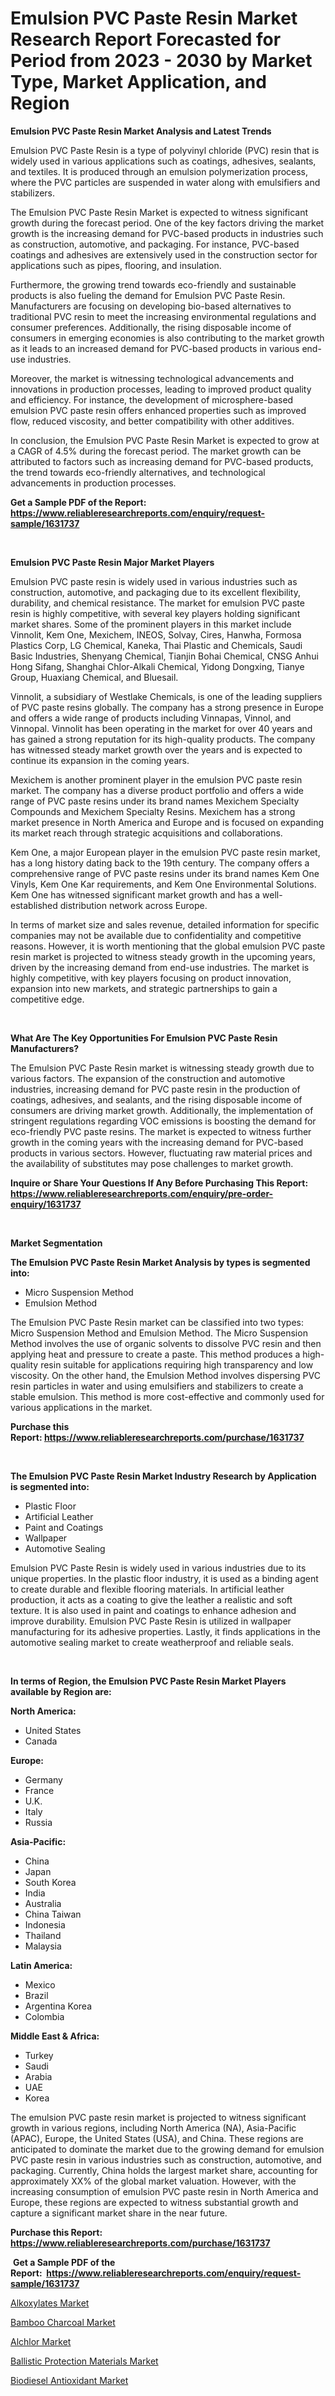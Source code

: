 <p><h1>Emulsion PVC Paste Resin Market Research Report Forecasted for Period from 2023 -  2030 by Market Type, Market Application, and Region</h1></p><p><strong>Emulsion PVC Paste Resin Market Analysis and Latest Trends</strong></p>
<p><p>Emulsion PVC Paste Resin is a type of polyvinyl chloride (PVC) resin that is widely used in various applications such as coatings, adhesives, sealants, and textiles. It is produced through an emulsion polymerization process, where the PVC particles are suspended in water along with emulsifiers and stabilizers.</p><p>The Emulsion PVC Paste Resin Market is expected to witness significant growth during the forecast period. One of the key factors driving the market growth is the increasing demand for PVC-based products in industries such as construction, automotive, and packaging. For instance, PVC-based coatings and adhesives are extensively used in the construction sector for applications such as pipes, flooring, and insulation.</p><p>Furthermore, the growing trend towards eco-friendly and sustainable products is also fueling the demand for Emulsion PVC Paste Resin. Manufacturers are focusing on developing bio-based alternatives to traditional PVC resin to meet the increasing environmental regulations and consumer preferences. Additionally, the rising disposable income of consumers in emerging economies is also contributing to the market growth as it leads to an increased demand for PVC-based products in various end-use industries.</p><p>Moreover, the market is witnessing technological advancements and innovations in production processes, leading to improved product quality and efficiency. For instance, the development of microsphere-based emulsion PVC paste resin offers enhanced properties such as improved flow, reduced viscosity, and better compatibility with other additives.</p><p>In conclusion, the Emulsion PVC Paste Resin Market is expected to grow at a CAGR of 4.5% during the forecast period. The market growth can be attributed to factors such as increasing demand for PVC-based products, the trend towards eco-friendly alternatives, and technological advancements in production processes.</p></p>
<p><strong>Get a Sample PDF of the Report:&nbsp; <a href="https://www.reliableresearchreports.com/enquiry/request-sample/1631737">https://www.reliableresearchreports.com/enquiry/request-sample/1631737</a></strong></p>
<p>&nbsp;</p>
<p><strong>Emulsion PVC Paste Resin Major Market Players</strong></p>
<p><p>Emulsion PVC paste resin is widely used in various industries such as construction, automotive, and packaging due to its excellent flexibility, durability, and chemical resistance. The market for emulsion PVC paste resin is highly competitive, with several key players holding significant market shares. Some of the prominent players in this market include Vinnolit, Kem One, Mexichem, INEOS, Solvay, Cires, Hanwha, Formosa Plastics Corp, LG Chemical, Kaneka, Thai Plastic and Chemicals, Saudi Basic Industries, Shenyang Chemical, Tianjin Bohai Chemical, CNSG Anhui Hong Sifang, Shanghai Chlor-Alkali Chemical, Yidong Dongxing, Tianye Group, Huaxiang Chemical, and Bluesail.</p><p>Vinnolit, a subsidiary of Westlake Chemicals, is one of the leading suppliers of PVC paste resins globally. The company has a strong presence in Europe and offers a wide range of products including Vinnapas, Vinnol, and Vinnopal. Vinnolit has been operating in the market for over 40 years and has gained a strong reputation for its high-quality products. The company has witnessed steady market growth over the years and is expected to continue its expansion in the coming years.</p><p>Mexichem is another prominent player in the emulsion PVC paste resin market. The company has a diverse product portfolio and offers a wide range of PVC paste resins under its brand names Mexichem Specialty Compounds and Mexichem Specialty Resins. Mexichem has a strong market presence in North America and Europe and is focused on expanding its market reach through strategic acquisitions and collaborations.</p><p>Kem One, a major European player in the emulsion PVC paste resin market, has a long history dating back to the 19th century. The company offers a comprehensive range of PVC paste resins under its brand names Kem One Vinyls, Kem One Kar requirements, and Kem One Environmental Solutions. Kem One has witnessed significant market growth and has a well-established distribution network across Europe.</p><p>In terms of market size and sales revenue, detailed information for specific companies may not be available due to confidentiality and competitive reasons. However, it is worth mentioning that the global emulsion PVC paste resin market is projected to witness steady growth in the upcoming years, driven by the increasing demand from end-use industries. The market is highly competitive, with key players focusing on product innovation, expansion into new markets, and strategic partnerships to gain a competitive edge.</p></p>
<p>&nbsp;</p>
<p><strong>What Are The Key Opportunities For Emulsion PVC Paste Resin Manufacturers?</strong></p>
<p><p>The Emulsion PVC Paste Resin market is witnessing steady growth due to various factors. The expansion of the construction and automotive industries, increasing demand for PVC paste resin in the production of coatings, adhesives, and sealants, and the rising disposable income of consumers are driving market growth. Additionally, the implementation of stringent regulations regarding VOC emissions is boosting the demand for eco-friendly PVC paste resins. The market is expected to witness further growth in the coming years with the increasing demand for PVC-based products in various sectors. However, fluctuating raw material prices and the availability of substitutes may pose challenges to market growth.</p></p>
<p><strong>Inquire or Share Your Questions If Any Before Purchasing This Report: <a href="https://www.reliableresearchreports.com/enquiry/pre-order-enquiry/1631737">https://www.reliableresearchreports.com/enquiry/pre-order-enquiry/1631737</a></strong></p>
<p>&nbsp;</p>
<p><strong>Market Segmentation</strong></p>
<p><strong>The Emulsion PVC Paste Resin Market Analysis by types is segmented into:</strong></p>
<p><ul><li>Micro Suspension Method</li><li>Emulsion Method</li></ul></p>
<p><p>The Emulsion PVC Paste Resin market can be classified into two types: Micro Suspension Method and Emulsion Method. The Micro Suspension Method involves the use of organic solvents to dissolve PVC resin and then applying heat and pressure to create a paste. This method produces a high-quality resin suitable for applications requiring high transparency and low viscosity. On the other hand, the Emulsion Method involves dispersing PVC resin particles in water and using emulsifiers and stabilizers to create a stable emulsion. This method is more cost-effective and commonly used for various applications in the market.</p></p>
<p><strong>Purchase this Report:&nbsp;<a href="https://www.reliableresearchreports.com/purchase/1631737">https://www.reliableresearchreports.com/purchase/1631737</a></strong></p>
<p>&nbsp;</p>
<p><strong>The Emulsion PVC Paste Resin Market Industry Research by Application is segmented into:</strong></p>
<p><ul><li>Plastic Floor</li><li>Artificial Leather</li><li>Paint and Coatings</li><li>Wallpaper</li><li>Automotive Sealing</li></ul></p>
<p><p>Emulsion PVC Paste Resin is widely used in various industries due to its unique properties. In the plastic floor industry, it is used as a binding agent to create durable and flexible flooring materials. In artificial leather production, it acts as a coating to give the leather a realistic and soft texture. It is also used in paint and coatings to enhance adhesion and improve durability. Emulsion PVC Paste Resin is utilized in wallpaper manufacturing for its adhesive properties. Lastly, it finds applications in the automotive sealing market to create weatherproof and reliable seals.</p></p>
<p>&nbsp;</p>
<p><strong>In terms of Region, the Emulsion PVC Paste Resin Market Players available by Region are:</strong></p>
<p>
    <p> <strong> North America: </strong>
        <ul>
            <li>United States</li>
            <li>Canada</li>
        </ul>
        </p> 
    <p> <strong> Europe: </strong>
        <ul>
            <li>Germany</li>
            <li>France</li>
            <li>U.K.</li>
            <li>Italy</li>
            <li>Russia</li>
        </ul>
        </p> 
    <p> <strong> Asia-Pacific: </strong>
        <ul>
            <li>China</li>
            <li>Japan</li>
            <li>South Korea</li>
            <li>India</li>
            <li>Australia</li>
            <li>China Taiwan</li>
            <li>Indonesia</li>
            <li>Thailand</li>
            <li>Malaysia</li>
        </ul>
        </p> 
    <p> <strong> Latin America: </strong>
        <ul>
            <li>Mexico</li>
            <li>Brazil</li>
            <li>Argentina Korea</li>
            <li>Colombia</li>
        </ul>
        </p> 
    <p> <strong> Middle East & Africa: </strong>
        <ul>
            <li>Turkey</li>
            <li>Saudi</li>
            <li>Arabia</li>
            <li>UAE</li>
            <li>Korea</li>
        </ul>
    </p>
    </p>
<p><p>The emulsion PVC paste resin market is projected to witness significant growth in various regions, including North America (NA), Asia-Pacific (APAC), Europe, the United States (USA), and China. These regions are anticipated to dominate the market due to the growing demand for emulsion PVC paste resin in various industries such as construction, automotive, and packaging. Currently, China holds the largest market share, accounting for approximately XX% of the global market valuation. However, with the increasing consumption of emulsion PVC paste resin in North America and Europe, these regions are expected to witness substantial growth and capture a significant market share in the near future.</p></p>
<p><strong>Purchase this Report: <a href="https://www.reliableresearchreports.com/purchase/1631737">https://www.reliableresearchreports.com/purchase/1631737</a></strong></p>
<p>&nbsp;<strong>Get a Sample PDF of the Report:&nbsp;&nbsp;<a href="https://www.reliableresearchreports.com/enquiry/request-sample/1631737">https://www.reliableresearchreports.com/enquiry/request-sample/1631737</a></strong></p>
<p><strong></strong></p>
<p><p><a href="https://medium.com/@cletaturner879789/alkoxylates-market-analysis-and-sze-forecasted-for-period-from-2023-to-2030-cde7480d826a">Alkoxylates Market</a></p><p><a href="https://medium.com/@evalynkoepp98698/bamboo-charcoal-market-outlook-industry-overview-and-forecast-2023-to-2030-f4fd9c66eef7">Bamboo Charcoal Market</a></p><p><a href="https://medium.com/@lulukerluke/analyzing-alchlor-market-global-industry-perspective-and-forecast-2023-to-2030-c20c28f16702">Alchlor Market</a></p><p><a href="https://medium.com/@drakesporer988/ballistic-protection-materials-market-outlook-industry-overview-and-forecast-2023-to-2030-18b45c209bc3">Ballistic Protection Materials Market</a></p><p><a href="https://medium.com/@reganklocko456458/biodiesel-antioxidant-market-share-evolution-and-market-growth-trends-2023-2030-fd0a0b2efd9e">Biodiesel Antioxidant Market</a></p></p>